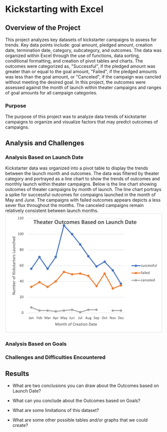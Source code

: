 # Kickstarting with Excel

## Overview of the Project

This project analyzes key datasets of kickstarter campaigns to assess for trends. Key data points include: goal amount, pledged amount, creation date, termination date, category, subcategory, and outcomes. The data was organized within Excel through the use of functions, data sorting, conditional formatting, and creation of pivot tables and charts. The outcomes were categorized as, "Successful", if the pledged amount was greater than or equal to the goal amount, "Failed", if the pledged amounts was less than the goal amount, or "Canceled", if the campaign was cancled without meeting the desired goal. In this project, the outcomes were assessed against the month of launch within theater campaigns and ranges of goal amounts for all campaign categories. 

### Purpose

The purpose of this project was to analyze data trends of kickstarter campaigns to organize and visualize factors that may predict outcomes of campaigns. 

## Analysis and Challenges

### Analysis Based on Launch Date
Kickstarter data was organized into a pivot table to display the trends between the launch month and outcomes. The data was filtered by theater category and portrayed as a line chart to show the trends of outcomes and monthly launch within theater campaigns. Below is the line chart showing outcomes of theater campaigns by month of launch. The line chart portrays a spike for successful outcomes for compaigns launched in the month of May and June. The campaigns with failed outcomes appears depicts a less sever flux throughout the months. The canceled campaigns remain relatively consistent between launch months. 
![Line Chart](/Resources/Theater_Outcomes_VS_Launch.png)

### Analysis Based on Goals

### Challenges and Difficulties Encountered

## Results

- What are two conclusions you can draw about the Outcomes based on Launch Date?

- What can you conclude about the Outcomes based on Goals?

- What are some limitations of this dataset?

- What are some other possible tables and/or graphs that we could create?
